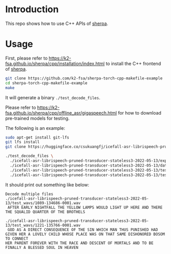 # Introduction

This repo shows how to use C++ APIs of [sherpa][sherpa].

# Usage

First, please refer to <https://k2-fsa.github.io/sherpa/cpp/installation/index.html>
to install the C++ frontend of [sherpa][sherpa].

```bash
git clone https://github.com/k2-fsa/sherpa-torch-cpp-makefile-example
cd sherpa-torch-cpp-makefile-example
make
```

It will generate a binary `./test_decode_files`.

Please refer to <https://k2-fsa.github.io/sherpa/cpp/offline_asr/gigaspeech.html>
for how to download pre-trained models for testing.

The following is an example:

```bash
sudo apt-get install git-lfs
git lfs install
git clone https://huggingface.co/csukuangfj/icefall-asr-librispeech-pruned-transducer-stateless3-2022-05-13

./test_decode_files \
  ./icefall-asr-librispeech-pruned-transducer-stateless3-2022-05-13/exp/cpu_jit.pt \
  ./icefall-asr-librispeech-pruned-transducer-stateless3-2022-05-13/data/lang_bpe_500/tokens.txt \
  ./icefall-asr-librispeech-pruned-transducer-stateless3-2022-05-13/test_wavs/1089-134686-0001.wav \
  ./icefall-asr-librispeech-pruned-transducer-stateless3-2022-05-13/test_wavs/1221-135766-0001.wav
```

It should print out something like below:

```
Decode multiple files
./icefall-asr-librispeech-pruned-transducer-stateless3-2022-05-13/test_wavs/1089-134686-0001.wav
 AFTER EARLY NIGHTFALL THE YELLOW LAMPS WOULD LIGHT UP HERE AND THERE THE SQUALID QUARTER OF THE BROTHELS

./icefall-asr-librispeech-pruned-transducer-stateless3-2022-05-13/test_wavs/1221-135766-0001.wav
 GOD AS A DIRECT CONSEQUENCE OF THE SIN WHICH MAN THUS PUNISHED HAD GIVEN HER A LOVELY CHILD WHOSE PLACE WAS ON THAT SAME DISHONORED BOSOM TO CONNECT
HER PARENT FOREVER WITH THE RACE AND DESCENT OF MORTALS AND TO BE FINALLY A BLESSED SOUL IN HEAVEN
```

[sherpa]: https://github.com/k2-fsa/sherpa
